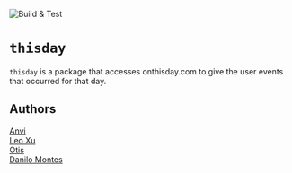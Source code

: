 <!-- [![Open in Visual Studio Code](https://classroom.github.com/assets/open-in-vscode-c66648af7eb3fe8bc4f294546bfd86ef473780cde1dea487d3c4ff354943c9ae.svg)](https://classroom.github.com/online_ide?assignment_repo_id=9089656&assignment_repo_type=AssignmentRepo) -->
![Build & Test](https://github.com/software-students-fall2022/python-package-exercise-project-3-team-2/actions/workflows/build.yaml/badge.svg)

# `thisday`

`thisday` is a package that accesses onthisday.com to give the user events that occurred for that day.

## Authors

[Anvi](https://github.com/agarwalanvi01) \
[Leo Xu](https://github.com/Leo6016) \
[Otis]() \
[Danilo Montes](https://github.com/danilo-montes)